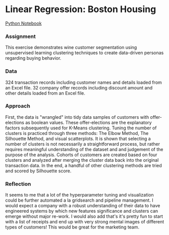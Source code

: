 # Linear Regression: Boston Housing

[Python Notebook](Mini_Project_Clustering.ipynb)

### Assignment

This exercise demonstrates wine customer segmentation using unsupervised learning clustering techniques to create data-driven personas regarding buying behavior.

### Data

324 transaction records including customer names and details loaded from an Excel file. 32 company offer records including discount amount and other details loaded from an Excel file.

### Approach

First, the data is "wrangled" into tidy data samples of customers with offer-elections as boolean values. These offer-elections are the explanatory factors subsequently used for K-Means clustering. Tuning the number of clusters is practiced through three methods: The Elbow Method, The Silhouette Method, and visual scatterplots. It is shown that selecting a number of clusters is not necessarily a straightforward process, but rather requires meaningful understanding of the dataset and and judgement of the purpose of the analysis. Cohorts of customers are created based on four clusters and analyzed after merging the cluster data back into the original transaction data. In the end, a handful of other clustering methods are tried and scored by Silhouette score.

### Reflection

It seems to me that a lot of the hyperparameter tuning and visualization could be further automated a la gridsearch and pipeline management. I would expect a company with a robust understanding of their data to have engineered systems by which new features significance and clusters can emerge without major re-work. I would also add that's it's pretty fun to start with a list of receipts and end up with very strong mental images of different types of customers! This would be great for the marketing team.